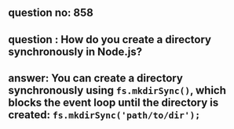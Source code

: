 
      
## question no: 858

## question : How do you create a directory synchronously in Node.js?

## answer: You can create a directory synchronously using `fs.mkdirSync()`, which blocks the event loop until the directory is created: `fs.mkdirSync('path/to/dir');`
      